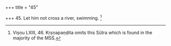 +++
title = "45"

+++
45. Let him not cross a river, swimming. [^32] 


[^32]:  Viṣṇu LXIII, 46. Kṛṣṇapaṇḍita omits this Sūtra which is found in the majority of the MSS.

